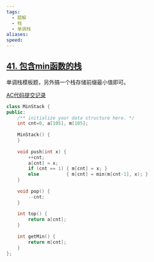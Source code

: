 ```yaml
---
tags:
  - 题解
  - 栈
  - 单调栈
aliases: 
speed:
---
```

## [41. 包含min函数的栈](https://www.acwing.com/problem/content/90/)

单调栈模板题，另外搞一个栈存储前缀最小值即可。

[AC代码提交记录](https://www.acwing.com/problem/content/submission/code_detail/36434273/)

```cpp
class MinStack {
public:
    /** initialize your data structure here. */
    int cnt=0, a[105], m[105];
    
    MinStack() {
    }
    
    void push(int x) {
        ++cnt;
        a[cnt] = x;
        if (cnt == 1) { m[cnt] = x; }
        else          { m[cnt] = min(m[cnt-1], x); }
    }
    
    void pop() {
        --cnt;
    }
    
    int top() {
        return a[cnt];
    }
    
    int getMin() {
        return m[cnt];
    }
};
```

